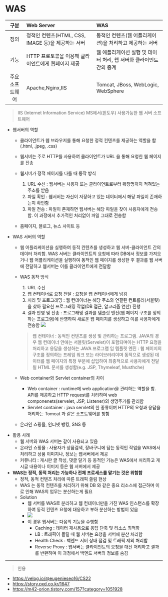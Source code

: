 # WAS
|구분|Web Server|WAS|
|:--:|:--|:--|
|정의|정적인 컨텐츠(HTML, CSS, IMAGE 등)을 제공하는 서버|동적인 컨텐츠(웹 어플리케이션)을 처리하고 제공하는 서버|
|기능|HTTP 프로토콜을 이용해 클라이언트에게 웹페이지 제공|웹 애플리케이션 실행 및 데이터 처리, 웹 서버화 클라이언트 간의 중계|
|주요 소프트웨어|Apache,Nginx,IIS|Tomcat, JBoss, WebLogic, WebSphere

> IIS (Internet Information Service) MS에서(윈도우) 사용가능한 웹 서버 소프트웨어


- 웹서버의 역할
    - 클라이언트가 웹 브라우저를 통해 요청한 정적 컨텐츠를 제공하는 역할을 함
    (.html, .jpeg, .css)
    - 웹서버는 주로 HTTP를 사용하여 클라이언트가 URL 을 통해 요청한 웹 페이지를 전송
    - 웹서버가 정적 페이지를 다룰 때 동작 방식
         1. URL 수신 : 웹서버는 사용자 또는 클라이언트로부터 확장명까지 적혀있는 주소를 받음
         2. 파일 확인 : 웹서버는 자신이 저장하고 있는 데이터에서 해당 파일이 존재하는지 확인함
         3. 파일 전송 : 파일이 존재하면 웹서버는 해당 파일을 찾아 사용자에게 전송함. 이 과정에서 추가적인 처리없이 파일 그대로 전송함

    - 홈페이지, 블로그, 뉴스 사이트 등
- WAS 서버의 역할
    - 웹 어플리케이션을 실행하여 동적 컨텐츠를 생성하고 웹 서버-클라이언트 간의 데이터 처리함. WAS 서버는 클라이언트의 요청에 따라 DB에서 정보를 가져오거나 웹 어플리케이션을 실행하여 동적인 웹 페이지를 생성한 후 결과를 웹 서버에 전달하고 웹서버는 이를 클라이언트에게 전달함
    - WAS 동작 방식
        1. URL 수신
        2. 웹 컨테이너로 요청 전달 : 요청을 웹 컨테이너에게 넘김
        3. 처리 및 프로그래밍 : 웹 컨테이너는 해당 주소와 연결된 컨트롤러(서블릿)을 찾아 필요한 프로그래밍 작업(DB 접근, 알고리즘 연산) 진행
        4. 결과 반영 및 전송 : 프로그래밍 결과를 템플릿 엔진(웹 페이지 구조를 정의하는 프로그램)에 반영하여 새로운 웹 페이지를 생성하고 이를 사용자에게 전송함
         ![](2024-08-11-13-42-58.png)
         > 웹 컨테이너 : 동적인 컨텐츠를 생성 및 관리하는 프로그램. JAVA의 경우 웹 컨테이너 안에는 서블릿(Servelet)이 포함되며이는 HTTP 요청을 처리하고 응답을 생성하는 JAVA 프로그램 임
         > 템플릿 엔진 : 웹 페이지의 구조를 정의하는 프레임 워크 또는 라이브러리이며 동적으로 생성된 데이터를 웹 페이지의 특정 부분에 삽입하여 최종적으로 사용자에게 전달될 HTML 문서를 생성함(e.g. JSP, Thymeleaf, Musthche)

    - Web container와 Servlet container의 차이
        - Web container : runtime에 web application을 관리하는 역할을 함. API를 제공하고 HTTP request를 처리하며 web componenets(servelet, JSP, Listener)의 생명주기를 관리함
        - Servlet container : java servlet의 한 종류이며 HTTP의 요청과 응답을 처리하는 Tomcat 과 같은 소프트웨어를 칭함

    - 온라인 쇼핑몰, 인터넷 뱅킹, SNS 등
- 활용 사례
    - 웹 서버와 WAS 서버는 같이 사용되고 있음
    - 온라인 쇼핑몰 : 사용자가 상품검색, 장바구니에 담는 동적인 작업을 WAS에서 처리하고 상품 이미지나, 정보는 웹서버에서 제공
    - 커뮤니티 : 게시판 글 작성, 댓글 달기 등 동적인 기능은 WAS에서 처리하고 게시글 내용이나 이미지 등은 웹 서버에서 제공    
- **WAS는 정적, 동적 처리는 가능하나 전체 프로세스를 맡기는 것은 위험함**
    - 정적, 동적 컨텐츠 처리에 따른 트래픽 쏠림 현상
    - WAS 는 동적 컨텐츠를 처리하기 위해 DB 와 같은 중요 리소스에 접근하며 이로 인해 WAS의 업무는 분산하는게 필요
    - Solution
        - 웹 서버를 WAS로 분리하고 웹 컨테이너만을 가진 WAS 인스턴스를 확장하여 동적 컨텐츠 요청에 대응하고 부하 분산하는 방법이 있음
        - ![](2024-08-11-13-34-30.png)
        - 이 경우 웹서버는 다음의 기능을 수행함
            - Caching : 데이터 재사용으로 응답 단축 및 리소스 최적화
            - LB : 트래픽이 몰릴 때 웹 서버는 요청을 서버에 분산 처리함
            - Health Check : 백엔드 서버 상태 점검 및 트래픽 제외 처리함
            - Reverse Proxy : 웹서버는 클라이언트의 요청을 대신 처리하고 결과를 반환하며 이 과정에서 백엔드 서버의 정보를 숨김


---
> 인용 
- https://velog.io/@eugenieseo16/CS22 
- https://story.pxd.co.kr/1647 
- https://m42-orion.tistory.com/157?category=1051928